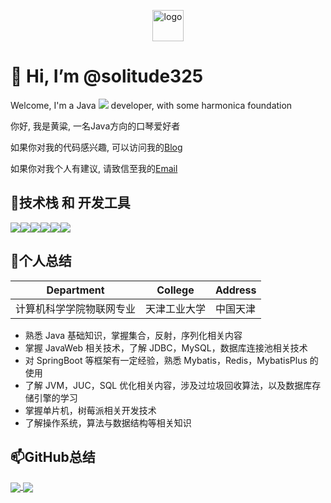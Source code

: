 <p align="center">
	<img alt="logo" src="/src/main/resources/static/backend/images/login/logo.png" height="50px" width="50px">
</p>

# 👋 Hi, I’m @solitude325

Welcome, I'm a Java ![](https://img.shields.io/badge/Code-Java-informational?style=flat&logo=Anchor&logoColor=green&color=2bbc8a) developer, with some harmonica foundation

你好, 我是黄粱, 一名Java方向的口琴爱好者

如果你对我的代码感兴趣, 可以访问我的[Blog](https://solitude0325.top/)

如果你对我个人有建议, 请致信至我的[Email](mailto:xianke0325521@163.com)

## 👀技术栈 和 开发工具

![](https://img.shields.io/badge/Editor-IntelliJ_IDEA-informational?style=flat&logo=intellij-idea&logoColor=white&color=2bbc8a)![](https://img.shields.io/badge/Code-Java-informational?style=flat&logo=Anchor&logoColor=white&color=2bbc8a)![](https://img.shields.io/badge/Code-MySQL-informational?style=flat&logo=Anchor&logoColor=white&color=2bbc8a)![](https://img.shields.io/badge/Code-Redis-informational?style=flat&logo=Anchor&logoColor=white&color=2bbc8a)![](https://img.shields.io/badge/Code-SpringBoot-informational?style=flat&logo=Anchor&logoColor=white&color=2bbc8a)![](https://img.shields.io/badge/Code-IOT-informational?style=flat&logo=Anchor&logoColor=white&color=2bbc8a)

## 🌱个人总结

| Department               | College      | Address  |
| ------------------------ | ------------ | -------- |
| 计算机科学学院物联网专业 | 天津工业大学 | 中国天津 |

- 熟悉 Java 基础知识，掌握集合，反射，序列化相关内容 
- 掌握 JavaWeb 相关技术，了解 JDBC，MySQL，数据库连接池相关技术 
- 对 SpringBoot 等框架有一定经验，熟悉 Mybatis，Redis，MybatisPlus 的使用 
- 了解 JVM，JUC，SQL 优化相关内容，涉及过垃圾回收算法，以及数据库存储引擎的学习 
- 掌握单片机，树莓派相关开发技术 
- 了解操作系统，算法与数据结构等相关知识

## 📫GitHub总结

<a href="https://github.com/solitude325/solitude325">
  <img align="center" src="https://github-readme-stats.vercel.app/api/top-langs/?username=solitude325&hide=javascript,css,html" />
</a>

<a href="https://github.com/solitude325/solitude325">
  <img align="center" src="https://github-readme-stats.vercel.app/api?username=solitude325&theme=dark&hide=contribs,issues" />
</a>
